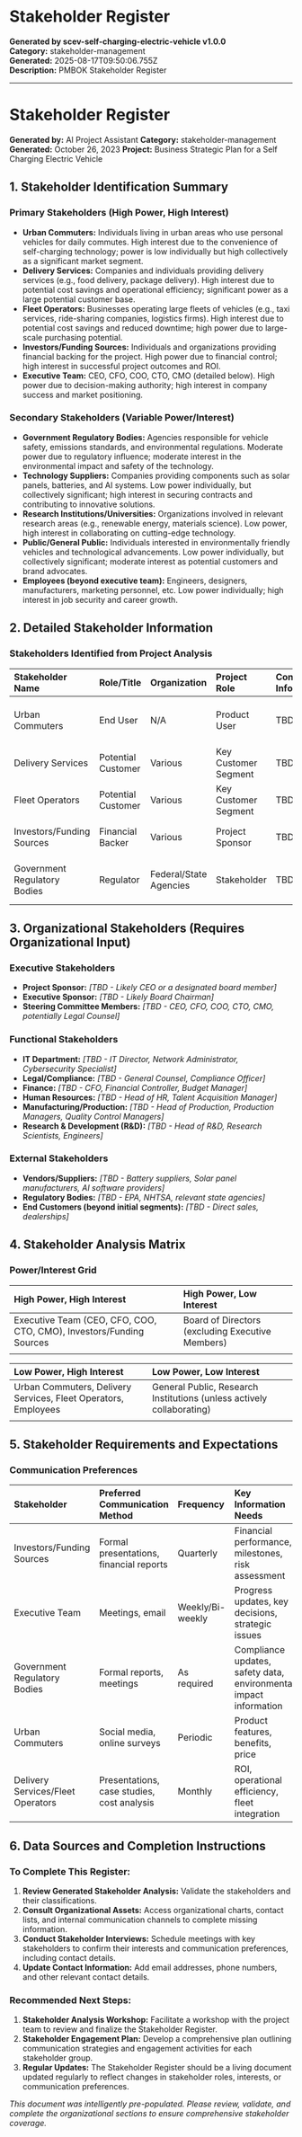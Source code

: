 # Stakeholder Register

**Generated by scev-self-charging-electric-vehicle v1.0.0**  
**Category:** stakeholder-management  
**Generated:** 2025-08-17T09:50:06.755Z  
**Description:** PMBOK Stakeholder Register

---

# Stakeholder Register

**Generated by:** AI Project Assistant
**Category:** stakeholder-management
**Generated:** October 26, 2023
**Project:** Business Strategic Plan for a Self Charging Electric Vehicle


## 1. Stakeholder Identification Summary

### Primary Stakeholders (High Power, High Interest)

* **Urban Commuters:**  Individuals living in urban areas who use personal vehicles for daily commutes.  High interest due to the convenience of self-charging technology; power is low individually but high collectively as a significant market segment.
* **Delivery Services:** Companies and individuals providing delivery services (e.g., food delivery, package delivery).  High interest due to potential cost savings and operational efficiency; significant power as a large potential customer base.
* **Fleet Operators:** Businesses operating large fleets of vehicles (e.g., taxi services, ride-sharing companies, logistics firms). High interest due to potential cost savings and reduced downtime; high power due to large-scale purchasing potential.
* **Investors/Funding Sources:** Individuals and organizations providing financial backing for the project. High power due to financial control; high interest in successful project outcomes and ROI.
* **Executive Team:** CEO, CFO, COO, CTO, CMO (detailed below).  High power due to decision-making authority; high interest in company success and market positioning.


### Secondary Stakeholders (Variable Power/Interest)

* **Government Regulatory Bodies:**  Agencies responsible for vehicle safety, emissions standards, and environmental regulations. Moderate power due to regulatory influence; moderate interest in the environmental impact and safety of the technology.
* **Technology Suppliers:** Companies providing components such as solar panels, batteries, and AI systems. Low power individually, but collectively significant; high interest in securing contracts and contributing to innovative solutions.
* **Research Institutions/Universities:** Organizations involved in relevant research areas (e.g., renewable energy, materials science). Low power, high interest in collaborating on cutting-edge technology.
* **Public/General Public:** Individuals interested in environmentally friendly vehicles and technological advancements. Low power individually, but collectively significant; moderate interest as potential customers and brand advocates.
* **Employees (beyond executive team):**  Engineers, designers, manufacturers, marketing personnel, etc. Low power individually; high interest in job security and career growth.


## 2. Detailed Stakeholder Information

### Stakeholders Identified from Project Analysis

| Stakeholder Name | Role/Title | Organization | Project Role | Contact Information | Power Level | Interest Level | Current Engagement | Desired Engagement |
|:---|:---|:---|:---|:---|:---|:---|:---|:---|
| Urban Commuters | End User | N/A | Product User | TBD | 3 | 8 | Awareness | Active Engagement (Surveys, Feedback) |
| Delivery Services | Potential Customer | Various | Key Customer Segment | TBD | 6 | 9 | Initial Contact | Strong Partnership Development |
| Fleet Operators | Potential Customer | Various | Key Customer Segment | TBD | 7 | 9 | Initial Contact | Long-term Contract Negotiation |
| Investors/Funding Sources | Financial Backer | Various | Project Sponsor | TBD | 9 | 9 | Committed | Continuous updates and transparency |
| Government Regulatory Bodies | Regulator | Federal/State Agencies | Stakeholder | TBD | 6 | 6 | Initial notification | Ongoing Consultation and Compliance |


## 3. Organizational Stakeholders (Requires Organizational Input)

### Executive Stakeholders

- **Project Sponsor:**  *[TBD - Likely CEO or a designated board member]*
- **Executive Sponsor:** *[TBD - Likely Board Chairman]*
- **Steering Committee Members:** *[TBD - CEO, CFO, COO, CTO, CMO, potentially Legal Counsel]*


### Functional Stakeholders

- **IT Department:** *[TBD - IT Director, Network Administrator, Cybersecurity Specialist]*
- **Legal/Compliance:** *[TBD - General Counsel, Compliance Officer]*
- **Finance:** *[TBD - CFO, Financial Controller, Budget Manager]*
- **Human Resources:** *[TBD - Head of HR, Talent Acquisition Manager]*
- **Manufacturing/Production:** *[TBD - Head of Production, Production Managers, Quality Control Managers]*
- **Research & Development (R&D):** *[TBD - Head of R&D, Research Scientists, Engineers]*


### External Stakeholders

- **Vendors/Suppliers:** *[TBD - Battery suppliers, Solar panel manufacturers, AI software providers]*
- **Regulatory Bodies:** *[TBD - EPA, NHTSA, relevant state agencies]*
- **End Customers (beyond initial segments):** *[TBD - Direct sales, dealerships]*


## 4. Stakeholder Analysis Matrix

### Power/Interest Grid

| High Power, High Interest | High Power, Low Interest |
|:---|:---|
| Executive Team (CEO, CFO, COO, CTO, CMO), Investors/Funding Sources | Board of Directors (excluding Executive Members) |
|  |  |

| Low Power, High Interest | Low Power, Low Interest |
|:---|:---|
| Urban Commuters, Delivery Services, Fleet Operators, Employees | General Public, Research Institutions (unless actively collaborating) |
|  |  |


## 5. Stakeholder Requirements and Expectations

### Communication Preferences

| Stakeholder | Preferred Communication Method | Frequency | Key Information Needs |
|:---|:---|:---|:---|
| Investors/Funding Sources | Formal presentations, financial reports | Quarterly | Financial performance, milestones, risk assessment |
| Executive Team | Meetings, email | Weekly/Bi-weekly | Progress updates, key decisions, strategic issues |
| Government Regulatory Bodies | Formal reports, meetings | As required | Compliance updates, safety data, environmental impact information |
| Urban Commuters | Social media, online surveys | Periodic | Product features, benefits, price |
| Delivery Services/Fleet Operators | Presentations, case studies, cost analysis | Monthly | ROI, operational efficiency, fleet integration |


## 6. Data Sources and Completion Instructions

### To Complete This Register:

1. **Review Generated Stakeholder Analysis:** Validate the stakeholders and their classifications.
2. **Consult Organizational Assets:** Access organizational charts, contact lists, and internal communication channels to complete missing information.
3. **Conduct Stakeholder Interviews:**  Schedule meetings with key stakeholders to confirm their interests and communication preferences, including contact details.
4. **Update Contact Information:** Add email addresses, phone numbers, and other relevant contact details.


### Recommended Next Steps:

1. **Stakeholder Analysis Workshop:** Facilitate a workshop with the project team to review and finalize the Stakeholder Register.
2. **Stakeholder Engagement Plan:**  Develop a comprehensive plan outlining communication strategies and engagement activities for each stakeholder group.
3. **Regular Updates:** The Stakeholder Register should be a living document updated regularly to reflect changes in stakeholder roles, interests, or communication preferences.


*This document was intelligently pre-populated.  Please review, validate, and complete the organizational sections to ensure comprehensive stakeholder coverage.*
